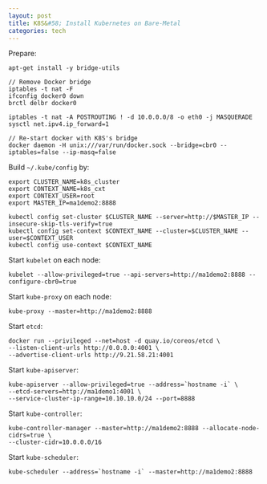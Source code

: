 ```yaml
---
layout: post
title: K8S&#58; Install Kubernetes on Bare-Metal
categories: tech
---
```


Prepare:

    apt-get install -y bridge-utils

    // Remove Docker bridge
    iptables -t nat -F
    ifconfig docker0 down
    brctl delbr docker0

    iptables -t nat -A POSTROUTING ! -d 10.0.0.0/8 -o eth0 -j MASQUERADE
    sysctl net.ipv4.ip_forward=1

    // Re-start docker with K8S's bridge
    docker daemon -H unix:///var/run/docker.sock --bridge=cbr0 --iptables=false --ip-masq=false

Build `~/.kube/config` by:

    export CLUSTER_NAME=k8s_cluster
    export CONTEXT_NAME=k8s_cxt
    export CONTEXT_USER=root
    export MASTER_IP=ma1demo2:8888

    kubectl config set-cluster $CLUSTER_NAME --server=http://$MASTER_IP --insecure-skip-tls-verify=true
    kubectl config set-context $CONTEXT_NAME --cluster=$CLUSTER_NAME --user=$CONTEXT_USER
    kubectl config use-context $CONTEXT_NAME

Start `kubelet` on each node:

    kubelet --allow-privileged=true --api-servers=http://ma1demo2:8888 --configure-cbr0=true

Start `kube-proxy` on each node:

    kube-proxy --master=http://ma1demo2:8888

Start `etcd`:

    docker run --privileged --net=host -d quay.io/coreos/etcd \
    --listen-client-urls http://0.0.0.0:4001 \
    --advertise-client-urls http://9.21.58.21:4001

Start `kube-apiserver`:

    kube-apiserver --allow-privileged=true --address=`hostname -i` \
    --etcd-servers=http://ma1demo1:4001 \
    --service-cluster-ip-range=10.10.10.0/24 --port=8888 

Start `kube-controller`:
 
    kube-controller-manager --master=http://ma1demo2:8888 --allocate-node-cidrs=true \
    --cluster-cidr=10.0.0.0/16

Start `kube-scheduler`:

    kube-scheduler --address=`hostname -i` --master=http://ma1demo2:8888
